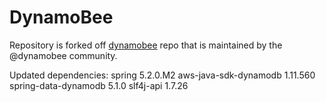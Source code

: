 # DynamoBee
Repository is forked off [dynamobee](https://github.com/dynamobee/dynamobee) repo that is maintained by the @dynamobee community.

Updated dependencies:
spring 5.2.0.M2
aws-java-sdk-dynamodb 1.11.560
spring-data-dynamodb 5.1.0
slf4j-api 1.7.26
